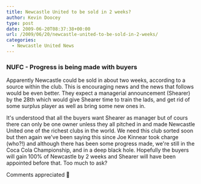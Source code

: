 ```yaml
---
title: Newcastle United to be sold in 2 weeks?
author: Kevin Doocey
type: post
date: 2009-06-20T08:37:38+00:00
url: /2009/06/20/newcastle-united-to-be-sold-in-2-weeks/
categories:
  - Newcastle United News
---
```


### NUFC - Progress is being made with buyers

Apparently Newcastle could be sold in about two weeks, according to a source within the club. This is encouraging news and the news that follows would be even better. They expect a managerial announcement (Shearer) by the 28th which would give Shearer time to train the lads, and get rid of some surplus player as well as bring some new ones in.

It's understood that all the buyers want Shearer as manager but of cours there can only be one owner unless they all pitched in and made Newcastle United one of the richest clubs in the world. We need this club sorted soon but then again we've been saying this since Joe Kinnear took charge (who?!) and although there has been some progress made, we're still in the Coca Cola Championship, and in a deep black hole. Hopefully the buyers will gain 100% of Newcastle by 2 weeks and Shearer will have been appointed before that. Too much to ask?

Comments appreciated 🙂
